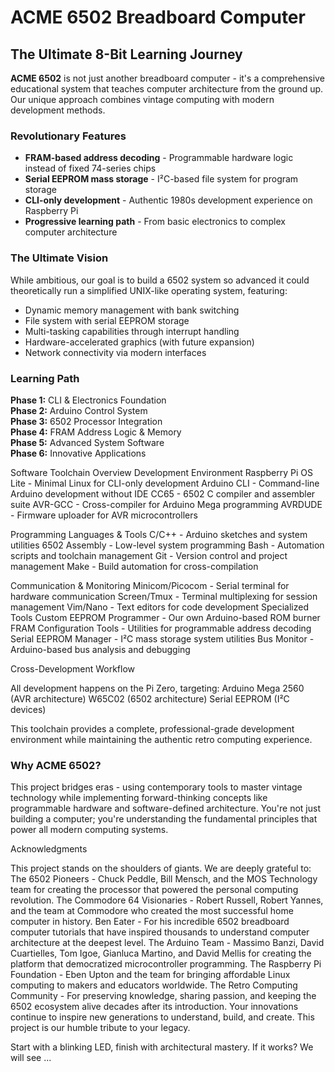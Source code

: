 # ACME 6502 Breadboard Computer

## The Ultimate 8-Bit Learning Journey

**ACME 6502** is not just another breadboard computer - it's a comprehensive educational system that teaches computer architecture from the ground up. Our unique approach combines vintage computing with modern development methods.

### Revolutionary Features
- **FRAM-based address decoding** - Programmable hardware logic instead of fixed 74-series chips
- **Serial EEPROM mass storage** - I²C-based file system for program storage
- **CLI-only development** - Authentic 1980s development experience on Raspberry Pi
- **Progressive learning path** - From basic electronics to complex computer architecture

### The Ultimate Vision
While ambitious, our goal is to build a 6502 system so advanced it could theoretically run a simplified UNIX-like operating system, featuring:
- Dynamic memory management with bank switching
- File system with serial EEPROM storage
- Multi-tasking capabilities through interrupt handling
- Hardware-accelerated graphics (with future expansion)
- Network connectivity via modern interfaces

### Learning Path
**Phase 1:** CLI & Electronics Foundation  
**Phase 2:** Arduino Control System  
**Phase 3:** 6502 Processor Integration  
**Phase 4:** FRAM Address Logic & Memory  
**Phase 5:** Advanced System Software  
**Phase 6:** Innovative Applications

Software Toolchain Overview
Development Environment
    Raspberry Pi OS Lite - Minimal Linux for CLI-only development
    Arduino CLI - Command-line Arduino development without IDE
    CC65 - 6502 C compiler and assembler suite
    AVR-GCC - Cross-compiler for Arduino Mega programming
    AVRDUDE - Firmware uploader for AVR microcontrollers

Programming Languages & Tools
    C/C++ - Arduino sketches and system utilities
    6502 Assembly - Low-level system programming
    Bash - Automation scripts and toolchain management
    Git - Version control and project management
    Make - Build automation for cross-compilation

Communication & Monitoring
    Minicom/Picocom - Serial terminal for hardware communication
    Screen/Tmux - Terminal multiplexing for session management
    Vim/Nano - Text editors for code development
Specialized Tools
    Custom EEPROM Programmer - Our own Arduino-based ROM burner
    FRAM Configuration Tools - Utilities for programmable address decoding
    Serial EEPROM Manager - I²C mass storage system utilities
    Bus Monitor - Arduino-based bus analysis and debugging

Cross-Development Workflow

All development happens on the Pi Zero, targeting:
    Arduino Mega 2560 (AVR architecture)
    W65C02 (6502 architecture)
    Serial EEPROM (I²C devices)

This toolchain provides a complete, professional-grade development environment while maintaining the authentic retro computing experience.


### Why ACME 6502?
This project bridges eras - using contemporary tools to master vintage technology while implementing forward-thinking concepts like programmable hardware and software-defined architecture. You're not just building a computer; you're understanding the fundamental principles that power all modern computing systems.

Acknowledgments

This project stands on the shoulders of giants. We are deeply grateful to:
The 6502 Pioneers - Chuck Peddle, Bill Mensch, and the MOS Technology team for creating the processor that powered the personal computing revolution.
The Commodore 64 Visionaries - Robert Russell, Robert Yannes, and the team at Commodore who created the most successful home computer in history.
Ben Eater - For his incredible 6502 breadboard computer tutorials that have inspired thousands to understand computer architecture at the deepest level.
The Arduino Team - Massimo Banzi, David Cuartielles, Tom Igoe, Gianluca Martino, and David Mellis for creating the platform that democratized microcontroller programming.
The Raspberry Pi Foundation - Eben Upton and the team for bringing affordable Linux computing to makers and educators worldwide.
The Retro Computing Community - For preserving knowledge, sharing passion, and keeping the 6502 ecosystem alive decades after its introduction.
Your innovations continue to inspire new generations to understand, build, and create. This project is our humble tribute to your legacy.

Start with a blinking LED, finish with architectural mastery.
If it works? We will see ...
